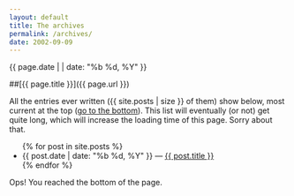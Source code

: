 ```yaml
---
layout: default
title: The archives
permalink: /archives/
date: 2002-09-09
---
```

<div class="meta">{{ page.date | | date: "%b %d, %Y"  }}</div>

##[{{ page.title }}]({{ page.url }})

All the entries ever written ({{ site.posts | size }} of them) show below, most current at the top ([go to the bottom](#bottom)). This list will eventually (or not) get quite long, which will increase the loading time of this page. Sorry about that.

<ul class="archives">
{% for post in site.posts %}
<li><time>{{ post.date | date: "%b %d, %Y" }}</time> <span class="spacer">&mdash;</span> <a href="{{ post.url }}">{{ post.title }}</a></li>
{% endfor %}
</ul>

<div id="bottom"><p>Ops! You reached the bottom of the page.</p></div>